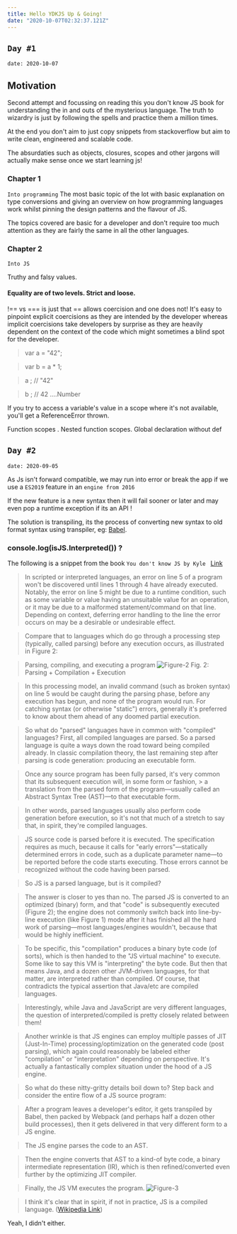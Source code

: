 ```yaml
---
title: Hello YDKJS Up & Going!
date: "2020-10-07T02:32:37.121Z"
---
```

```Day #1``` 
---
```date: 2020-10-07```

## Motivation
Second attempt and focussing on reading this you don't know JS book for understanding the in and outs of the mysterious language. The truth to wizardry is just by following the spells and practice them a million times.


At the end you don't aim to just copy snippets from stackoverflow but aim to write clean, engineered and scalable code.

The absurdaties such as objects, closures, scopes and other jargons will actually make sense once we start learning js!


### Chapter 1

`Into programming`  The most basic topic of the lot with basic explanation on type conversions and giving an overview on how programming languages work whilst pinning the design patterns and the flavour of JS.

The topics covered are basic for a developer and don't require too much attention as they are fairly the same in all the other languages. 

### Chapter 2

`Into JS` 

 


 
Truthy and falsy values.

#### Equality are of two levels. Strict and loose.

!==  vs === is just that == allows coercision and one does not! It's easy to pinpoint explicit coercisions as they are intended by the developer whereas implicit coercisions take developers by surprise as they are heavily dependent on the context of the code which might sometimes a blind spot for the developer.


>var a = "42";

>var b = a * 1;

>a ; // "42"

>b ; // 42 ....Number


If you try to access a variable's value in a scope where it's not available, you'll get a ReferenceError thrown.

Function scopes .
Nested function scopes.
Global declaration without def


<!-- title: Hello JS! -->
``` Day #2 ```
---
```date: 2020-09-05```

As Js isn't forward compatible, we may run into error or break the app if we use a ```ES2019``` feature in an ```engine from 2016```

If the new feature is a new syntax then it will fail sooner or later and may even pop a runtime exception if its an API !

The solution is transpiling, its the process of converting new syntax to  old format syntax using transpiler, eg: [Babel](https://babeljs.io). 


### console.log(isJS.Interpreted()) ?

The following is a snippet from the book `You don't know JS by Kyle ` [Link](https://github.com/getify/You-Dont-Know-JS/blob/2nd-ed/get-started/ch1.md#whats-in-an-interpretation)
>In scripted or interpreted languages, an error on line 5 of a program won't be discovered until lines 1 through 4 have already executed. Notably, the error on line 5 might be due to a runtime condition, such as some variable or value having an unsuitable value for an operation, or it may be due to a malformed statement/command on that line. Depending on context, deferring error handling to the line the error occurs on may be a desirable or undesirable effect.

>Compare that to languages which do go through a processing step (typically, called parsing) before any execution occurs, as illustrated in Figure 2:

>Parsing, compiling, and executing a program
![Figure-2](https://raw.githubusercontent.com/getify/You-Dont-Know-JS/2nd-ed/get-started/images/fig2.svg)
>Fig. 2: Parsing + Compilation + Execution

>In this processing model, an invalid command (such as broken syntax) on line 5 would be caught during the parsing phase, before any execution has begun, and none of the program would run. For catching syntax (or otherwise "static") errors, generally it's preferred to know about them ahead of any doomed partial execution.

>So what do "parsed" languages have in common with "compiled" languages? First, all compiled languages are parsed. So a parsed language is quite a ways down the road toward being compiled already. In classic compilation theory, the last remaining step after parsing is code generation: producing an executable form.

>Once any source program has been fully parsed, it's very common that its subsequent execution will, in some form or fashion, > a translation from the parsed form of the program—usually called an Abstract Syntax Tree (AST)—to that executable form.

>In other words, parsed languages usually also perform code generation before execution, so it's not that much of a stretch to say that, in spirit, they're compiled languages.

>JS source code is parsed before it is executed. The specification requires as much, because it calls for "early errors"—statically determined errors in code, such as a duplicate parameter name—to be reported before the code starts executing. Those errors cannot be recognized without the code having been parsed.

>So JS is a parsed language, but is it compiled?

>The answer is closer to yes than no. The parsed JS is converted to an optimized (binary) form, and that "code" is subsequently executed (Figure 2); the engine does not commonly switch back into line-by-line execution (like Figure 1) mode after it has finished all the hard work of parsing—most languages/engines wouldn't, because that would be highly inefficient.

>To be specific, this "compilation" produces a binary byte code (of sorts), which is then handed to the "JS virtual machine" to execute. Some like to say this VM is "interpreting" the byte code. But then that means Java, and a dozen other JVM-driven languages, for that matter, are interpreted rather than compiled. Of course, that contradicts the typical assertion that Java/etc are compiled languages.

>Interestingly, while Java and JavaScript are very different languages, the question of interpreted/compiled is pretty closely related between them!

>Another wrinkle is that JS engines can employ multiple passes of JIT (Just-In-Time) processing/optimization on the generated code (post parsing), which again could reasonably be labeled either "compilation" or "interpretation" depending on perspective. It's actually a fantastically complex situation under the hood of a JS engine.

>So what do these nitty-gritty details boil down to? Step back and consider the entire flow of a JS source program:

>After a program leaves a developer's editor, it gets transpiled by Babel, then packed by Webpack (and perhaps half a dozen other build processes), then it gets delivered in that very different form to a JS engine.

>The JS engine parses the code to an AST.

>Then the engine converts that AST to a kind-of byte code, a binary intermediate representation (IR), which is then refined/converted even further by the optimizing JIT compiler.

>Finally, the JS VM executes the program.
![Figure-3](https://raw.githubusercontent.com/getify/You-Dont-Know-JS/74a7f6ab97198da2d20be135c63bedf2c853bfb0/get-started/images/fig3.svg)

>I think it's clear that in spirit, if not in practice, JS is a compiled language.
([Wikipedia Link](https://en.wikipedia.org/wiki/Salted_duck_egg))

Yeah, I didn't either.
